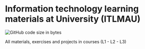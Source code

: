 # Information technology learning materials at University (ITLMAU)

![GitHub code size in bytes](https://img.shields.io/github/languages/code-size/Viet281101/ITLMAU)

All materials, exercises and projects in courses (L1 - L2 - L3)
